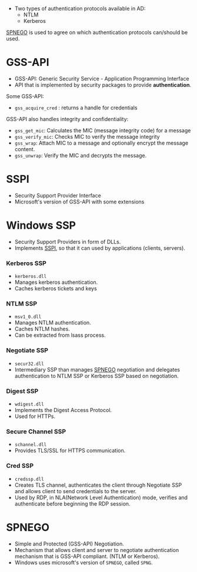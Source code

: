 - Two types of authentication protocols available in AD:
	- NTLM
	- Kerberos

[SPNEGO](#SPNEGO) is used to agree on which authentication protocols can/should be used.

# GSS-API
- GSS-API: Generic Security Service - Application Programming Interface
- API that is implemented by security packages to provide __authentication__.

Some GSS-API:
- `gss_acquire_cred` : returns a handle for credentials

GSS-API also handles integrity and confidentiality:
- `gss_get_mic`: Calculates the MIC (message integrity code) for a message
- `gss_verify_mic`: Checks MIC to verify the message integrity
- `gss_wrap`: Attach MIC to a message and optionally encrypt the message content.
- `gss_unwrap`: Verify the MIC and decrypts the message.

# SSPI
- Security Support Provider Interface
- Microsoft's version of GSS-API with some extensions

# Windows SSP
- Security Support Providers in form of DLLs. 
- Implements [SSPI](#SSPI), so that it can used by applications (clients, servers).
### Kerberos SSP
- `kerberos.dll`
- Manages kerberos authentication.
- Caches kerberos tickets and keys
### NTLM SSP
- `msv1_0.dll`
- Manages NTLM authentication.
- Caches NTLM hashes.
- Can be extracted from lsass process.
### Negotiate SSP
- `secur32.dll`
- Intermediary SSP than manages [SPNEGO](#SPNEGO) negotiation and delegates authentication to NTLM SSP or Kerberos SSP based on negotiation.
### Digest SSP
- `wdigest.dll`
- Implements the Digest Access Protocol.
- Used for HTTPs.
### Secure Channel SSP
- `schannel.dll`
- Provides TLS/SSL for HTTPS communication.
### Cred SSP
- `credssp.dll`
- Creates TLS channel, authenticates the client through Negotiate SSP and allows client to send credentials to the server. 
- Used by RDP, in NLA(Network Level Authentication) mode, verifies and authenticate before beginning the RDP session.

# SPNEGO
- Simple and Protected (GSS-API)  Negotiation. 
- Mechanism that allows client and server to negotiate authentication mechanism that is GSS-API compliant. (NTLM or Kerberos).
- Windows uses microsoft's version of `SPNEGO`, called `SPNG`.